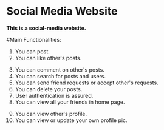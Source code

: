 # Social Media Website

**This is a social-media website.**

#Main Functionalities:
1. You can post.
2. You can like other's posts.
<!-- ![alt text](https://user-images.githubusercontent.com/76950378/126046221-85a2d355-ab86-4f4e-b473-53910b538478.PNG) -->

3. You can comment on other's posts.
4. You can search for posts and users.
5. You can send friend requests or accept other's requests.
6. You can delete your posts.
7. User authentication is assured.
8. You can view all your friends in home page.

<!-- ![alt text](https://user-images.githubusercontent.com/76950378/126046306-cc32ec2b-5ca9-4768-b5f9-c82aba8a1035.PNG) -->

9. You can view other's profile.
10. You can view or update your own profile pic.
